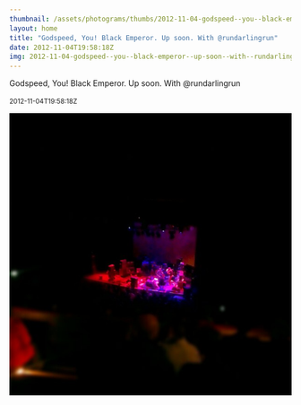 ```yaml
---
thumbnail: /assets/photograms/thumbs/2012-11-04-godspeed--you--black-emperor--up-soon--with--rundarlingrun.jpg
layout: home
title: "Godspeed, You! Black Emperor. Up soon. With @rundarlingrun"
date: 2012-11-04T19:58:18Z
img: 2012-11-04-godspeed--you--black-emperor--up-soon--with--rundarlingrun.jpg
---
```


Godspeed, You! Black Emperor. Up soon. With @rundarlingrun

<small>2012-11-04T19:58:18Z</small>

![Godspeed, You! Black Emperor. Up soon. With @rundarlingrun](2012-11-04-godspeed--you--black-emperor--up-soon--with--rundarlingrun.jpg)
